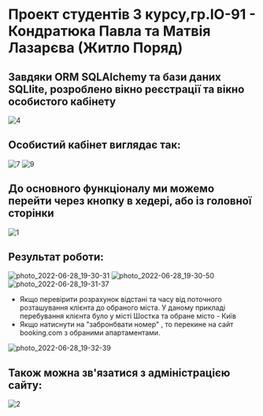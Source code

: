 <h1>Проект студентів 3 курсу,гр.ІО-91 - Кондратюка Павла та Матвія Лазарєва (Житло Поряд) </h1>
<h2>Завдяки ORM SQLAlchemy та бази даних SQLlite, розроблено вікно реєстрації та вікно особистого кабінету</h2>

![4](https://user-images.githubusercontent.com/47575620/176231633-cb7b696a-5ce3-462a-8165-c1442422eaa6.jpg)


<h2>Особистий кабінет виглядає так:</h2>

![7](https://user-images.githubusercontent.com/47575620/176231732-4b4c946b-15a4-49bf-b364-200d56df16a5.jpg)
![9](https://user-images.githubusercontent.com/47575620/176231755-0c700914-66ed-4d54-ab30-8e8bdb917e1f.jpg)
<h2>До основного функціоналу ми можемо перейти через кнопку в хедері, або із головної сторінки</h2>

![1](https://user-images.githubusercontent.com/47575620/176231796-41ac5f94-fa5a-4e9b-8c6a-0dacda6d642d.jpg)
<h2>Результат роботи:</h2>



![photo_2022-06-28_19-30-31](https://user-images.githubusercontent.com/47575620/176232928-23928a18-f8fa-47bc-b49d-a2323b510c51.jpg)
![photo_2022-06-28_19-30-50](https://user-images.githubusercontent.com/47575620/176232930-06642787-5fdc-4be7-8dfa-8ef4629ac85a.jpg)
![photo_2022-06-28_19-31-37](https://user-images.githubusercontent.com/47575620/176232944-a8302699-3181-464a-97c9-6b1fa078f107.jpg)
- Якщо перевірити розрахунок відстані та часу від поточного розташування клієнта до обраного міста. У даному прикладі перебування клієнта було у місті Шостка та обране місто - Київ
- Якщо натиснути на "забронбвати номер" , то перекине на сайт booking.com з обраними апартаментами.

![photo_2022-06-28_19-32-39](https://user-images.githubusercontent.com/47575620/176232946-a4c621f7-c50e-44ec-87e1-c4fadd77adaf.jpg)
<h2>Також можна зв'язатися з адміністрацією сайту:</h2>

![2](https://user-images.githubusercontent.com/47575620/176231884-74644667-ae66-4877-b87d-9da256acd9cc.jpg)
